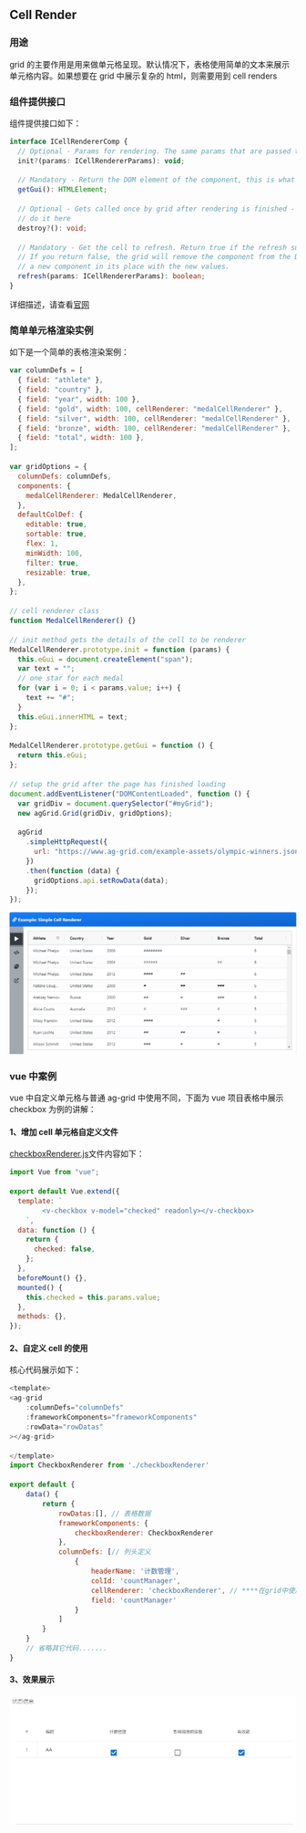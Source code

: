 ## Cell Render

### 用途

grid 的主要作用是用来做单元格呈现。默认情况下，表格使用简单的文本来展示单元格内容。如果想要在 grid 中展示复杂的 html，则需要用到 cell renders

### 组件提供接口

组件提供接口如下：

```ts
interface ICellRendererComp {
  // Optional - Params for rendering. The same params that are passed to the cellRenderer function.
  init?(params: ICellRendererParams): void;

  // Mandatory - Return the DOM element of the component, this is what the grid puts into the cell
  getGui(): HTMLElement;

  // Optional - Gets called once by grid after rendering is finished - if your renderer needs to do any cleanup,
  // do it here
  destroy?(): void;

  // Mandatory - Get the cell to refresh. Return true if the refresh succeeded, otherwise return false.
  // If you return false, the grid will remove the component from the DOM and create
  // a new component in its place with the new values.
  refresh(params: ICellRendererParams): boolean;
}
```

详细描述，请查看[官网](https://www.ag-grid.com/javascript-grid-cell-rendering-components/)

### 简单单元格渲染实例

如下是一个简单的表格渲染案例：

```js
var columnDefs = [
  { field: "athlete" },
  { field: "country" },
  { field: "year", width: 100 },
  { field: "gold", width: 100, cellRenderer: "medalCellRenderer" },
  { field: "silver", width: 100, cellRenderer: "medalCellRenderer" },
  { field: "bronze", width: 100, cellRenderer: "medalCellRenderer" },
  { field: "total", width: 100 },
];

var gridOptions = {
  columnDefs: columnDefs,
  components: {
    medalCellRenderer: MedalCellRenderer,
  },
  defaultColDef: {
    editable: true,
    sortable: true,
    flex: 1,
    minWidth: 100,
    filter: true,
    resizable: true,
  },
};

// cell renderer class
function MedalCellRenderer() {}

// init method gets the details of the cell to be renderer
MedalCellRenderer.prototype.init = function (params) {
  this.eGui = document.createElement("span");
  var text = "";
  // one star for each medal
  for (var i = 0; i < params.value; i++) {
    text += "#";
  }
  this.eGui.innerHTML = text;
};

MedalCellRenderer.prototype.getGui = function () {
  return this.eGui;
};

// setup the grid after the page has finished loading
document.addEventListener("DOMContentLoaded", function () {
  var gridDiv = document.querySelector("#myGrid");
  new agGrid.Grid(gridDiv, gridOptions);

  agGrid
    .simpleHttpRequest({
      url: "https://www.ag-grid.com/example-assets/olympic-winners.json",
    })
    .then(function (data) {
      gridOptions.api.setRowData(data);
    });
});
```

![自定义单元格](./imgs/6.png)

### vue 中案例

vue 中自定义单元格与普通 ag-grid 中使用不同，下面为 vue 项目表格中展示 checkbox 为例的讲解：

#### 1、增加 cell 单元格自定义文件

[checkboxRenderer.js](./cellRender/vue-example/checkboxRenderer.js)文件内容如下：

```js
import Vue from "vue";

export default Vue.extend({
  template: `
        <v-checkbox v-model="checked" readonly></v-checkbox>
    `,
  data: function () {
    return {
      checked: false,
    };
  },
  beforeMount() {},
  mounted() {
    this.checked = this.params.value;
  },
  methods: {},
});
```

#### 2、自定义 cell 的使用

核心代码展示如下：

```js
<template>
<ag-grid
    :columnDefs="columnDefs"
    :frameworkComponents="frameworkComponents"
    :rowData="rowDatas"
></ag-grid>

</template>
import CheckboxRenderer from './checkboxRenderer'

export default {
    data() {
        return {
            rowDatas:[], // 表格数据
            frameworkComponents: {
                checkboxRenderer: CheckboxRenderer
            },
            columnDefs: [// 列头定义
                {
                    headerName: '计数管理',
                    colId: 'countManager',
                    cellRenderer: 'checkboxRenderer', // ****在grid中使用自定义单元格呈现****
                    field: 'countManager'
                }
            ]
        }
    }
    // 省略其它代码.......
}
```

#### 3、效果展示

![自定义单元格](./imgs/3.png)
